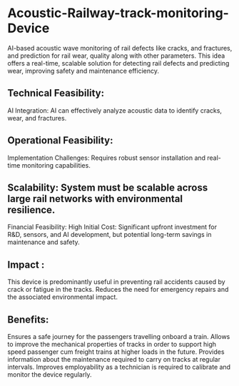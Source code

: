 # Acoustic-Railway-track-monitoring-Device
AI-based acoustic wave monitoring of rail defects like cracks, and fractures, and prediction for rail wear, quality along with other parameters.
This idea offers a real-time, scalable solution for detecting rail defects and predicting wear, improving safety and maintenance efficiency.

## Technical Feasibility:
AI Integration: AI can effectively analyze acoustic data to identify cracks, wear, and fractures.
## Operational Feasibility:
Implementation Challenges: Requires robust sensor installation and real-time monitoring capabilities.
## Scalability: System must be scalable across large rail networks with environmental resilience.
Financial Feasibility:
High Initial Cost: Significant upfront investment for R&D, sensors, and AI development, but potential long-term savings in maintenance and safety.

## Impact :
 This device is predominantly useful in preventing rail accidents caused by crack or fatigue in the tracks.
Reduces the need for emergency repairs and the associated environmental impact.

## Benefits: 
Ensures a safe journey for the passengers travelling onboard a train.
Allows to improve the mechanical properties of tracks in order to support high speed passenger cum freight trains at higher loads in the future.
Provides information about the maintenance required to carry on tracks at regular intervals.
Improves employability as a technician is required to calibrate and monitor the device regularly.
